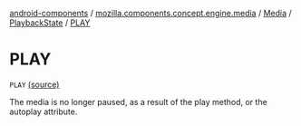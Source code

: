 [android-components](../../../index.md) / [mozilla.components.concept.engine.media](../../index.md) / [Media](../index.md) / [PlaybackState](index.md) / [PLAY](./-p-l-a-y.md)

# PLAY

`PLAY` [(source)](https://github.com/mozilla-mobile/android-components/blob/master/components/concept/engine/src/main/java/mozilla/components/concept/engine/media/Media.kt#L127)

The media is no longer paused, as a result of the play method, or the autoplay attribute.

